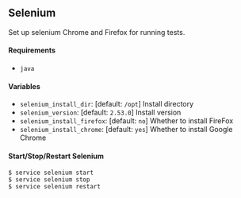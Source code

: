 ## Selenium 

Set up selenium Chrome and Firefox for running tests.

#### Requirements

* `java`

#### Variables

* `selenium_install_dir`: [default: `/opt`] Install directory
* `selenium_version`: [default: `2.53.0`] Install version
* `selenium_install_firefox`: [default: `no`] Whether to install FireFox
* `selenium_install_chrome`: [default: `yes`] Whether to install Google Chrome

  
#### Start/Stop/Restart Selenium
```
$ service selenium start
$ service selenium stop
$ service selenium restart
```

